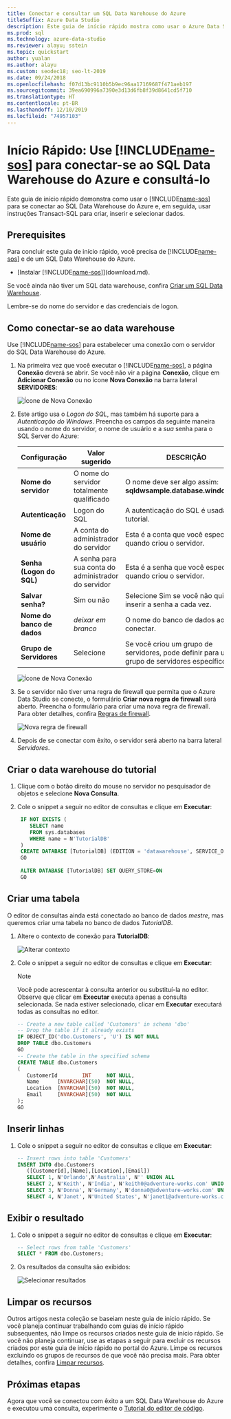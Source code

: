 ```yaml
---
title: Conectar e consultar um SQL Data Warehouse do Azure
titleSuffix: Azure Data Studio
description: Este guia de início rápido mostra como usar o Azure Data Studio para conectar-se a um SQL Data Warehouse do Azure e executar uma consulta
ms.prod: sql
ms.technology: azure-data-studio
ms.reviewer: alayu; sstein
ms.topic: quickstart
author: yualan
ms.author: alayu
ms.custom: seodec18; seo-lt-2019
ms.date: 09/24/2018
ms.openlocfilehash: f07d13bc9110b5b9ec96aa17169687f471aeb197
ms.sourcegitcommit: 39ea690996a7390e3d13d6fb8f39d8641cd5f710
ms.translationtype: HT
ms.contentlocale: pt-BR
ms.lasthandoff: 12/10/2019
ms.locfileid: "74957103"
---
```

# <a name="quickstart-use-includename-sosincludesname-sos-shortmd-to-connect-and-query-data-in-azure-sql-data-warehouse"></a>Início Rápido: Use [!INCLUDE[name-sos](../includes/name-sos-short.md)] para conectar-se ao SQL Data Warehouse do Azure e consultá-lo

Este guia de início rápido demonstra como usar o [!INCLUDE[name-sos](../includes/name-sos-short.md)] para se conectar ao SQL Data Warehouse do Azure e, em seguida, usar instruções Transact-SQL para criar, inserir e selecionar dados. 

## <a name="prerequisites"></a>Prerequisites
Para concluir este guia de início rápido, você precisa de [!INCLUDE[name-sos](../includes/name-sos-short.md)] e de um SQL Data Warehouse do Azure.

- [Instalar [!INCLUDE[name-sos](../includes/name-sos-short.md)]](download.md).

Se você ainda não tiver um SQL data warehouse, confira [Criar um SQL Data Warehouse](https://docs.microsoft.com/azure/sql-data-warehouse/sql-data-warehouse-get-started-provision).

Lembre-se do nome do servidor e das credenciais de logon.


## <a name="connect-to-your-data-warehouse"></a>Como conectar-se ao data warehouse

Use [!INCLUDE[name-sos](../includes/name-sos-short.md)] para estabelecer uma conexão com o servidor do SQL Data Warehouse do Azure.

1. Na primeira vez que você executar o [!INCLUDE[name-sos](../includes/name-sos-short.md)], a página **Conexão** deverá se abrir. Se você não vir a página **Conexão**, clique em **Adicionar Conexão** ou no ícone **Nova Conexão** na barra lateral **SERVIDORES**:
   
   ![Ícone de Nova Conexão](media/quickstart-sql-dw/new-connection-icon.png)

2. Este artigo usa o *Logon do SQL*, mas também há suporte para a *Autenticação do Windows*. Preencha os campos da seguinte maneira usando o nome do servidor, o nome de usuário e a *sua* senha para o SQL Server do Azure:

   | Configuração       | Valor sugerido | DESCRIÇÃO |
   | ------------ | ------------------ | ------------------------------------------------- | 
   | **Nome do servidor** | O nome do servidor totalmente qualificado | O nome deve ser algo assim: **sqldwsample.database.windows.net** |
   | **Autenticação** | Logon do SQL| A autenticação do SQL é usada neste tutorial. |
   | **Nome de usuário** | A conta do administrador do servidor | Esta é a conta que você especificou quando criou o servidor. |
   | **Senha (Logon do SQL)** | A senha para sua conta do administrador do servidor | Esta é a senha que você especificou quando criou o servidor. |
   | **Salvar senha?** | Sim ou não | Selecione Sim se você não quiser inserir a senha a cada vez. |
   | **Nome do banco de dados** | *deixar em branco* | O nome do banco de dados ao qual conectar. |
   | **Grupo de Servidores** | Selecione <Default> | Se você criou um grupo de servidores, pode definir para um grupo de servidores específico. | 

   ![Ícone de Nova Conexão](media/quickstart-sql-dw/new-connection-screen.png) 

3. Se o servidor não tiver uma regra de firewall que permita que o Azure Data Studio se conecte, o formulário **Criar nova regra de firewall** será aberto. Preencha o formulário para criar uma nova regra de firewall. Para obter detalhes, confira [Regras de firewall](https://docs.microsoft.com/azure/sql-database/sql-database-firewall-configure).

   ![Nova regra de firewall](media/quickstart-sql-dw/firewall.png)  

4. Depois de se conectar com êxito, o servidor será aberto na barra lateral *Servidores*.

## <a name="create-the-tutorial-data-warehouse"></a>Criar o data warehouse do tutorial
1. Clique com o botão direito do mouse no servidor no pesquisador de objetos e selecione **Nova Consulta**.

1. Cole o snippet a seguir no editor de consultas e clique em **Executar**:

   ```sql
    IF NOT EXISTS (
       SELECT name
       FROM sys.databases
       WHERE name = N'TutorialDB'
    )
    CREATE DATABASE [TutorialDB] (EDITION = 'datawarehouse', SERVICE_OBJECTIVE='DW100');
    GO  
    
    ALTER DATABASE [TutorialDB] SET QUERY_STORE=ON
    GO
   ```


## <a name="create-a-table"></a>Criar uma tabela

O editor de consultas ainda está conectado ao banco de dados *mestre*, mas queremos criar uma tabela no banco de dados *TutorialDB*. 

1. Altere o contexto de conexão para **TutorialDB**:

   ![Alterar contexto](media/quickstart-sql-database/change-context.png)


1. Cole o snippet a seguir no editor de consultas e clique em **Executar**:

   > [!NOTE]
   > Você pode acrescentar à consulta anterior ou substituí-la no editor. Observe que clicar em **Executar** executa apenas a consulta selecionada. Se nada estiver selecionado, clicar em **Executar** executará todas as consultas no editor.

   ```sql
   -- Create a new table called 'Customers' in schema 'dbo'
   -- Drop the table if it already exists
   IF OBJECT_ID('dbo.Customers', 'U') IS NOT NULL
   DROP TABLE dbo.Customers
   GO
   -- Create the table in the specified schema
   CREATE TABLE dbo.Customers
   (
      CustomerId        INT     NOT NULL,
      Name      [NVARCHAR](50)  NOT NULL,
      Location  [NVARCHAR](50)  NOT NULL,
      Email     [NVARCHAR](50)  NOT NULL
   );
   GO
   ```


## <a name="insert-rows"></a>Inserir linhas

1. Cole o snippet a seguir no editor de consultas e clique em **Executar**:

   ```sql
   -- Insert rows into table 'Customers'
   INSERT INTO dbo.Customers
      ([CustomerId],[Name],[Location],[Email])
      SELECT 1, N'Orlando',N'Australia', N'' UNION ALL
      SELECT 2, N'Keith', N'India', N'keith0@adventure-works.com' UNION ALL
      SELECT 3, N'Donna', N'Germany', N'donna0@adventure-works.com' UNION ALL
      SELECT 4, N'Janet', N'United States', N'janet1@adventure-works.com'
   ```


## <a name="view-the-result"></a>Exibir o resultado
1. Cole o snippet a seguir no editor de consultas e clique em **Executar**:

   ```sql
   -- Select rows from table 'Customers'
   SELECT * FROM dbo.Customers;
   ```

1. Os resultados da consulta são exibidos:

   ![Selecionar resultados](media/quickstart-sql-dw/select-results.png)


## <a name="clean-up-resources"></a>Limpar os recursos

Outros artigos nesta coleção se baseiam neste guia de início rápido. Se você planeja continuar trabalhando com guias de início rápido subsequentes, não limpe os recursos criados neste guia de início rápido. Se você não planeja continuar, use as etapas a seguir para excluir os recursos criados por este guia de início rápido no portal do Azure.
Limpe os recursos excluindo os grupos de recursos de que você não precisa mais. Para obter detalhes, confira [Limpar recursos](https://docs.microsoft.com/azure/sql-database/sql-database-get-started-portal#clean-up-resources).


## <a name="next-steps"></a>Próximas etapas

Agora que você se conectou com êxito a um SQL Data Warehouse do Azure e executou uma consulta, experimente o [Tutorial do editor de código](tutorial-sql-editor.md).
